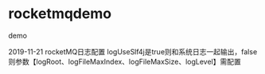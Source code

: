 # rocketmqdemo
demo

2019-11-21
rocketMQ日志配置
logUseSlf4j是true则和系统日志一起输出，false则参数【logRoot、logFileMaxIndex、logFileMaxSize、logLevel】需配置
